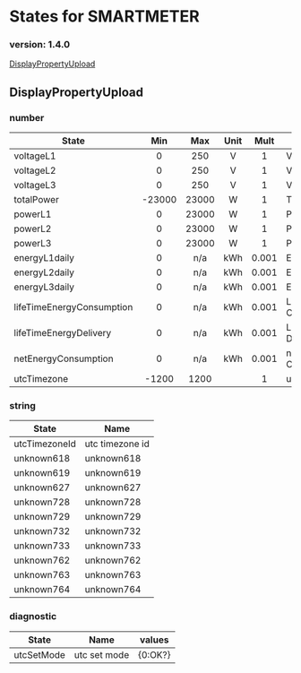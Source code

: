 # States for  SMARTMETER
### version: 1.4.0

[DisplayPropertyUpload](#DisplayPropertyUpload)



## DisplayPropertyUpload

### number
| State  |      Min     |      Max     |  Unit |  Mult |  Name |
|----------|:-------------:|:-------------:|:------:|:-----:|-----|
|voltageL1|0 | 250 | V | 1 |  Voltage L1 |
|voltageL2|0 | 250 | V | 1 |  Voltage L2 |
|voltageL3|0 | 250 | V | 1 |  Voltage L3 |
|totalPower|-23000 | 23000 | W | 1 |  Total Power |
|powerL1|0 | 23000 | W | 1 |  Power L1 |
|powerL2|0 | 23000 | W | 1 |  Power L2 |
|powerL3|0 | 23000 | W | 1 |  Power L3 |
|energyL1daily|0 |  n/a | kWh | 0.001 |  Energy L1 |
|energyL2daily|0 |  n/a | kWh | 0.001 |  Energy L2 |
|energyL3daily|0 |  n/a | kWh | 0.001 |  Energy L3 |
|lifeTimeEnergyConsumption|0 |  n/a | kWh | 0.001 |  Lifetime Consumption |
|lifeTimeEnergyDelivery|0 |  n/a | kWh | 0.001 |  Lifetime Delivery |
|netEnergyConsumption|0 |  n/a | kWh | 0.001 |  net Energy Consumption |
|utcTimezone|-1200 | 1200 |  | 1 |  utc timezone |


### string

| State  |  Name |
|----------|------|
|utcTimezoneId| utc timezone id |
|unknown618| unknown618 |
|unknown619| unknown619 |
|unknown627| unknown627 |
|unknown728| unknown728 |
|unknown729| unknown729 |
|unknown732| unknown732 |
|unknown733| unknown733 |
|unknown762| unknown762 |
|unknown763| unknown763 |
|unknown764| unknown764 |

### diagnostic

| State  |     Name |  values |
|----------|:-------------:|------|
|utcSetMode| utc set mode | {0:OK?} |

